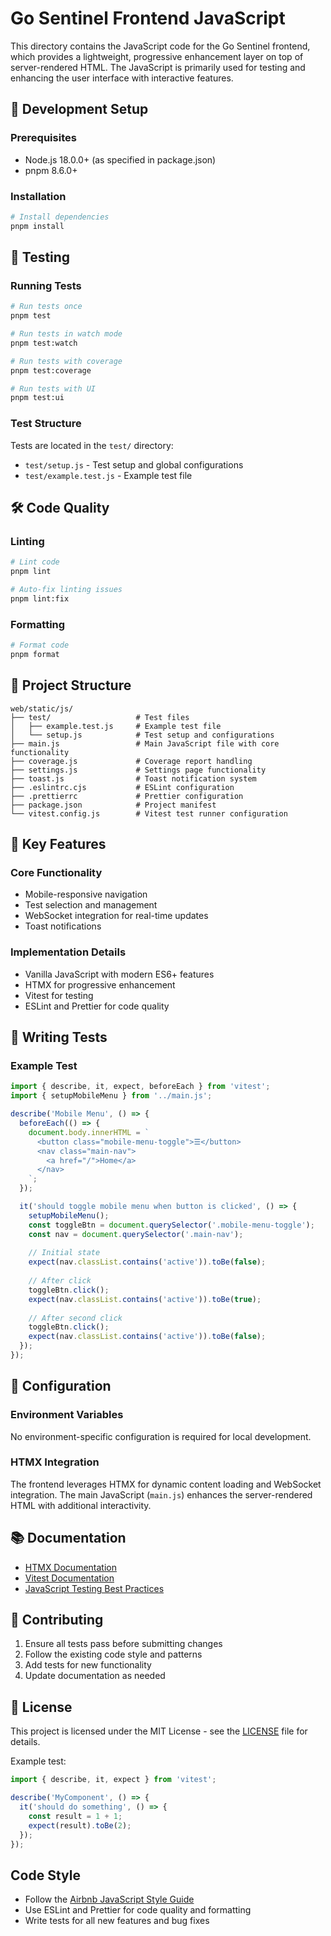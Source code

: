 # Go Sentinel Frontend JavaScript

This directory contains the JavaScript code for the Go Sentinel frontend, which provides a lightweight, progressive enhancement layer on top of server-rendered HTML. The JavaScript is primarily used for testing and enhancing the user interface with interactive features.

## 🚀 Development Setup

### Prerequisites
- Node.js 18.0.0+ (as specified in package.json)
- pnpm 8.6.0+

### Installation

```bash
# Install dependencies
pnpm install
```

## 🧪 Testing

### Running Tests

```bash
# Run tests once
pnpm test

# Run tests in watch mode
pnpm test:watch

# Run tests with coverage
pnpm test:coverage

# Run tests with UI
pnpm test:ui
```

### Test Structure

Tests are located in the `test/` directory:
- `test/setup.js` - Test setup and global configurations
- `test/example.test.js` - Example test file

## 🛠 Code Quality

### Linting
```bash
# Lint code
pnpm lint

# Auto-fix linting issues
pnpm lint:fix
```

### Formatting
```bash
# Format code
pnpm format
```

## 📁 Project Structure

```
web/static/js/
├── test/                   # Test files
│   ├── example.test.js     # Example test file
│   └── setup.js            # Test setup and configurations
├── main.js                 # Main JavaScript file with core functionality
├── coverage.js             # Coverage report handling
├── settings.js             # Settings page functionality
├── toast.js                # Toast notification system
├── .eslintrc.cjs           # ESLint configuration
├── .prettierrc             # Prettier configuration
├── package.json            # Project manifest
└── vitest.config.js        # Vitest test runner configuration
```

## 🧩 Key Features

### Core Functionality
- Mobile-responsive navigation
- Test selection and management
- WebSocket integration for real-time updates
- Toast notifications

### Implementation Details
- Vanilla JavaScript with modern ES6+ features
- HTMX for progressive enhancement
- Vitest for testing
- ESLint and Prettier for code quality

## 📝 Writing Tests

### Example Test
```javascript
import { describe, it, expect, beforeEach } from 'vitest';
import { setupMobileMenu } from '../main.js';

describe('Mobile Menu', () => {
  beforeEach(() => {
    document.body.innerHTML = `
      <button class="mobile-menu-toggle">☰</button>
      <nav class="main-nav">
        <a href="/">Home</a>
      </nav>
    `;
  });

  it('should toggle mobile menu when button is clicked', () => {
    setupMobileMenu();
    const toggleBtn = document.querySelector('.mobile-menu-toggle');
    const nav = document.querySelector('.main-nav');
    
    // Initial state
    expect(nav.classList.contains('active')).toBe(false);
    
    // After click
    toggleBtn.click();
    expect(nav.classList.contains('active')).toBe(true);
    
    // After second click
    toggleBtn.click();
    expect(nav.classList.contains('active')).toBe(false);
  });
});
```

## 🔧 Configuration

### Environment Variables
No environment-specific configuration is required for local development.

### HTMX Integration
The frontend leverages HTMX for dynamic content loading and WebSocket integration. The main JavaScript (`main.js`) enhances the server-rendered HTML with additional interactivity.

## 📚 Documentation

- [HTMX Documentation](https://htmx.org/docs/)
- [Vitest Documentation](https://vitest.dev/guide/)
- [JavaScript Testing Best Practices](https://github.com/goldbergyoni/javascript-testing-best-practices)

## 🤝 Contributing

1. Ensure all tests pass before submitting changes
2. Follow the existing code style and patterns
3. Add tests for new functionality
4. Update documentation as needed

## 📄 License

This project is licensed under the MIT License - see the [LICENSE](../../../LICENSE) file for details.

Example test:

```javascript
import { describe, it, expect } from 'vitest';

describe('MyComponent', () => {
  it('should do something', () => {
    const result = 1 + 1;
    expect(result).toBe(2);
  });
});
```

## Code Style

- Follow the [Airbnb JavaScript Style Guide](https://github.com/airbnb/javascript)
- Use ESLint and Prettier for code quality and formatting
- Write tests for all new features and bug fixes
